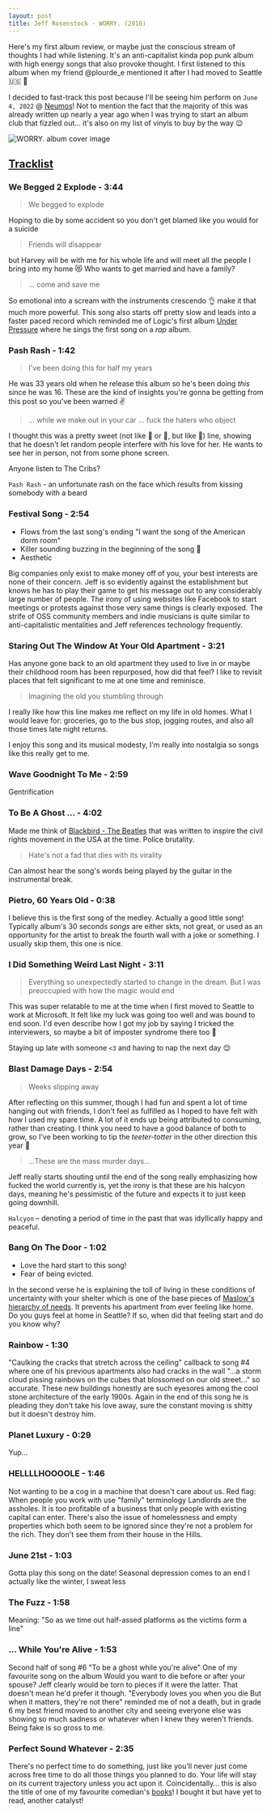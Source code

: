 ```yaml
---
layout: post
title: Jeff Rosenstock - WORRY. (2016)
---
```


Here's my first album review, or maybe just the conscious stream of thoughts I had while listening. It's an anti-capitalist kinda pop punk album with high energy songs that also provoke thought. I first listened to this album when my friend @plourde_e mentioned it after I had moved to Seattle :us: :city_sunset:

I decided to fast-track this post because I'll be seeing him perform on `June 4, 2022` @ [Neumos](https://www.neumos.com)! Not to mention the fact that the majority of this was already written up nearly a year ago when I was trying to start an album club that fizzled out... it's also on my list of vinyls to buy by the way :wink:

![WORRY. album cover image](/assets/img/worry-album-cover.jpg)

## [Tracklist](https://open.spotify.com/album/6xEHAFmcwc1kP5L2IRttIl?si=rf7GWRV1RZ2qWPhRrM9fTw)

### We Begged 2 Explode - 3:44

> We begged to explode

Hoping to die by some accident so you don't get blamed like you would for a suicide

> Friends will disappear

but Harvey will be with me for his whole life and will meet all the people I bring into my home :heart_eyes_cat:
Who wants to get married and have a family?

> ... come and save me

So emotional into a scream with the instruments crescendo :ok_hand: make it that much more powerful.
This song also starts off pretty slow and leads into a faster paced record which reminded me of Logic's first album [Under Pressure](https://open.spotify.com/album/1Mk7Lei0Ra3hawezqmad5V?si=5IjhfhRVR3ikPu6L4-uTig) where he sings the first song on a _rap_ album.

### Pash Rash - 1:42

> I've been doing this for half my years

He was 33 years old when he release this album so he's been doing _this_ since he was 16. These are the kind of insights you're gonna be getting from this post so you've been warned :v:

> ... while we make out in your car ... fuck the haters who object

I thought this was a pretty sweet (not like :candy: or :metal:, but like :rose:) line, showing that he doesn't let random people interfere with his love for her. He wants to see her in person, not from some phone screen.


Anyone listen to The Cribs?


`Pash Rash` - an unfortunate rash on the face which results from kissing somebody with a beard

### Festival Song - 2:54

- Flows from the last song's ending "I want the song of the American dorm room"
- Killer sounding buzzing in the beginning of the song :honeybee:
- Aesthetic

Big companies only exist to make money off of you, your best interests are none of their concern. Jeff is so evidently against the establishment but knows he has to play their game to get his message out to any considerably large number of people. The irony of using websites like Facebook to start meetings or protests against those very same things is clearly exposed. The strife of OSS community members and indie musicians is quite similar to anti-capitalistic mentalities and Jeff references technology frequently.

### Staring Out The Window At Your Old Apartment - 3:21

Has anyone gone back to an old apartment they used to live in or maybe their childhood room has been repurposed, how did that feel?
I like to revisit places that felt significant to me at one time and reminisce.

> Imagining the old you stumbling through

I really like how this line makes me reflect on my life in old homes. What I would leave for: groceries, go to the bus stop, jogging routes, and also all those times late night returns.


I enjoy this song and its musical modesty, I'm really into nostalgia so songs like this really get to me.

### Wave Goodnight To Me - 2:59

Gentrification

### To Be A Ghost ... - 4:02

Made me think of [Blackbird - The Beatles](https://open.spotify.com/track/5jgFfDIR6FR0gvlA56Nakr?si=8d44d6ca5a554110) that was written to inspire the civil rights movement in the USA at the time. Police brutality.

> Hate's not a fad that dies with its virality

Can almost hear the song's words being played by the guitar in the instrumental break.

### Pietro, 60 Years Old - 0:38

I believe this is the first song of the medley.
Actually a good little song! Typically album's 30 seconds _songs_ are either skts, not great, or used as an opportunity for the artist to break the fourth wall with a joke or something. I usually skip them, this one is nice.

### I Did Something Weird Last Night - 3:11

> Everything so unexpectedly started to change in the dream. But I was preoccupied with how the magic would end

This was super relatable to me at the time when I first moved to Seattle to work at Microsoft. It felt like my luck was going too well and was bound to end soon. I'd even describe how I got my job by saying I tricked the interviewers, so maybe a bit of imposter syndrome there too :information_desk_person:

Staying up late with someone `<3` and having to nap the next day :relieved:

### Blast Damage Days - 2:54

> Weeks slipping away

After reflecting on this summer, though I had fun and spent a lot of time hanging out with friends, I don't feel as fulfilled as I hoped to have felt with how I used my spare time. A lot of it ends up being attributed to consuming, rather than creating. I think you need to have a good balance of both to grow, so I've been working to tip the _teeter-totter_ in the other direction this year :see_no_evil:

> ...These are the mass murder days...

Jeff really starts shouting until the end of the song really emphasizing how fucked the world currently is, yet the irony is that these are his halcyon days, meaning he's pessimistic of the future and expects it to just keep going downhill.

`Halcyon` – denoting a period of time in the past that was idyllically happy and peaceful.

### Bang On The Door - 1:02

- Love the hard start to this song!
- Fear of being evicted.

In the second verse he is explaining the toll of living in these conditions of uncertainty with your shelter which is one of the base pieces of [Maslow's hierarchy of needs](https://en.wikipedia.org/wiki/Maslow's_hierarchy_of_needs). It prevents his apartment from ever feeling like home.
Do you guys feel at home in Seattle? If so, when did that feeling start and do you know why?

### Rainbow - 1:30
"Caulking the cracks that stretch across the ceiling" callback to song #4 where one of his previous apartments also had cracks in the wall
"...a storm cloud pissing rainbows on the cubes that blossomed on our old street..." so accurate. These new buildings honestly are such eyesores among the cool stone architecture of the early 1900s.
Again in the end of this song he is pleading they don't take his love away, sure the constant moving is shitty but it doesn't destroy him.

### Planet Luxury - 0:29
Yup...

### HELLLLHOOOOLE - 1:46
Not wanting to be a cog in a machine that doesn't care about us.
Red flag: When people you work with use "family" terminology
Landlords are the assholes. It is too profitable of a business that only people with existing capital can enter.
There's also the issue of homelessness and empty properties which both seem to be ignored since they're not a problem for the rich. They don't see them from their house in the Hills.

### June 21st - 1:03
Gotta play this song on the date!
Seasonal depression comes to an end
I actually like the winter, I sweat less

### The Fuzz - 1:58
Meaning: "So as we time out half-assed platforms as the victims form a line"

### ... While You're Alive - 1:53
Second half of song #6 "To be a ghost while you're alive"
One of my favourite song on the album
Would you want to die before or after your spouse? Jeff clearly would be torn to pieces if it were the latter. That doesn't mean he'd prefer it though.
"Everybody loves you when you die But when it matters, they're not there" reminded me of not a death, but in grade 6 my best friend moved to another city and seeing everyone else was showing so much sadness or whatever when I knew they weren't friends. Being fake is so gross to me.

### Perfect Sound Whatever - 2:35
There's no perfect time to do something, just like you'll never just come across free time to do all those things you planned to do. Your life will stay on its current trajectory unless you act upon it. Coincidentally... this is also the title of one of my favourite comedian's [books](https://www.jamesacaster.com/perfect-sound-whatever/)! I bought it but have yet to read, another catalyst!